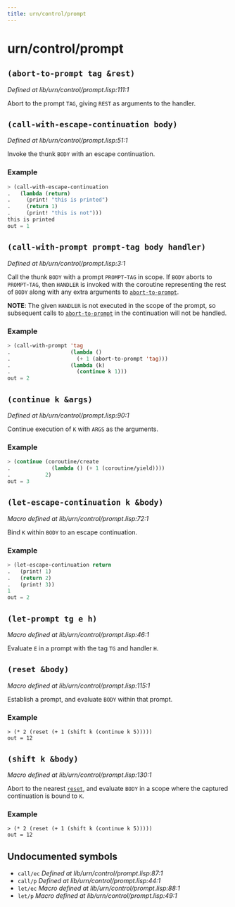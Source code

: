 ```yaml
---
title: urn/control/prompt
---
```

# urn/control/prompt
## `(abort-to-prompt tag &rest)`
*Defined at lib/urn/control/prompt.lisp:111:1*

Abort to the prompt `TAG`, giving `REST` as arguments to the handler.

## `(call-with-escape-continuation body)`
*Defined at lib/urn/control/prompt.lisp:51:1*

Invoke the thunk `BODY` with an escape continuation.

### Example
```cl
> (call-with-escape-continuation
.   (lambda (return)
.     (print! "this is printed")
.     (return 1)
.     (print! "this is not")))
this is printed
out = 1
```

## `(call-with-prompt prompt-tag body handler)`
*Defined at lib/urn/control/prompt.lisp:3:1*

Call the thunk `BODY` with a prompt `PROMPT`-`TAG` in scope. If `BODY`
aborts to `PROMPT`-`TAG`, then `HANDLER` is invoked with the coroutine
representing the rest of `BODY` along with any extra arguments to
[`abort-to-prompt`](lib.urn.control.prompt.md#abort-to-prompt-tag-rest).

**NOTE**: The given `HANDLER` is not executed in the scope of the
prompt, so subsequent calls to [`abort-to-prompt`](lib.urn.control.prompt.md#abort-to-prompt-tag-rest) in the
continuation will not be handled.

### Example
```cl
> (call-with-prompt 'tag
.                   (lambda ()
.                     (+ 1 (abort-to-prompt 'tag)))
.                   (lambda (k)
.                     (continue k 1)))
out = 2
```

## `(continue k &args)`
*Defined at lib/urn/control/prompt.lisp:90:1*

Continue execution of `K` with `ARGS` as the arguments.

### Example
```cl
> (continue (coroutine/create
.             (lambda () (+ 1 (coroutine/yield))))
.           2)
out = 3
```

## `(let-escape-continuation k &body)`
*Macro defined at lib/urn/control/prompt.lisp:72:1*

Bind `K` within `BODY` to an escape continuation.

### Example
```cl
> (let-escape-continuation return
.   (print! 1)
.   (return 2)
.   (print! 3))
1
out = 2
```

## `(let-prompt tg e h)`
*Macro defined at lib/urn/control/prompt.lisp:46:1*

Evaluate `E` in a prompt with the tag `TG` and handler `H`.

## `(reset &body)`
*Macro defined at lib/urn/control/prompt.lisp:115:1*

Establish a prompt, and evaluate `BODY` within that prompt.

### Example
```
> (* 2 (reset (+ 1 (shift k (continue k 5)))))
out = 12
```

## `(shift k &body)`
*Macro defined at lib/urn/control/prompt.lisp:130:1*

Abort to the nearest [`reset`](lib.urn.control.prompt.md#reset-body), and evaluate `BODY` in a scope where
the captured continuation is bound to `K`.

### Example
```
> (* 2 (reset (+ 1 (shift k (continue k 5)))))
out = 12
```

## Undocumented symbols
 - `call/ec` *Defined at lib/urn/control/prompt.lisp:87:1*
 - `call/p` *Defined at lib/urn/control/prompt.lisp:44:1*
 - `let/ec` *Macro defined at lib/urn/control/prompt.lisp:88:1*
 - `let/p` *Macro defined at lib/urn/control/prompt.lisp:49:1*
